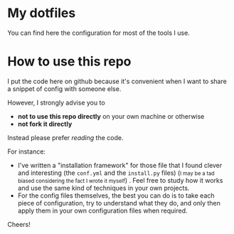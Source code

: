 # My dotfiles

You can find here the configuration for most of the tools I use.

# How to use this repo

I put the code here on github because it's convenient when I want to share a snippet of config with someone else.

However, I strongly advise you to
* **not to use this repo directly** on your own machine or otherwise
* **not fork it directly**

Instead please prefer *reading* the code.

For instance:


* I've written a "installation framework" for those file that I found clever and interesting (the `conf.yml` and the `install.py` files) (<small>I may be a tad biased considering the fact I wrote it myself</small>) . Feel free to study how it works and use the same kind of techniques in your own projects.
* For the config files themselves, the best you can do is to  take each piece of configuration, try to understand what they do, and only then apply them in your own configuration files when required.

Cheers!
